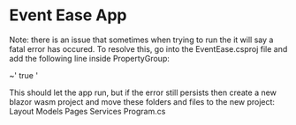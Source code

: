 # Event Ease App

Note: there is an issue that sometimes when trying to run the it will say a fatal error has occured.
To resolve this, go into the EventEase.csproj file and add the following line inside PropertyGroup:

~'<PropertyGroup>
    <GenerateRuntimeConfigDevFile>true</GenerateRuntimeConfigDevFile>
</PropertyGroup>'

This should let the app run, but if the error still persists then create a new blazor wasm project and move these folders and files to the new project:
Layout
Models
Pages
Services
Program.cs